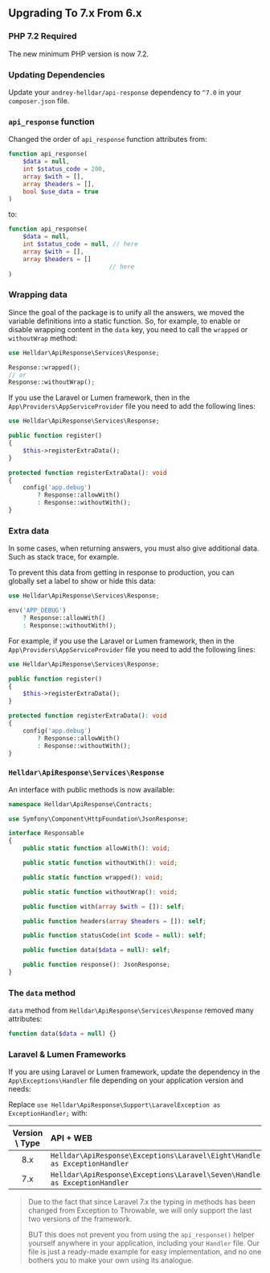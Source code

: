## Upgrading To 7.x From 6.x

### PHP 7.2 Required

The new minimum PHP version is now 7.2.

### Updating Dependencies

Update your `andrey-helldar/api-response` dependency to `^7.0` in your `composer.json` file.

### `api_response` function

Changed the order of `api_response` function attributes from:

```php
function api_response(
    $data = null,
    int $status_code = 200,
    array $with = [],
    array $headers = [],
    bool $use_data = true
)
```

to:

```php
function api_response(
    $data = null,
    int $status_code = null, // here
    array $with = [],
    array $headers = []
                            // here
)
```

### Wrapping data

Since the goal of the package is to unify all the answers, we moved the variable definitions into a static function. So, for example, to enable or disable
wrapping content in the `data` key, you need to call the `wrapped` or `withoutWrap` method:

```php
use Helldar\ApiResponse\Services\Response;

Response::wrapped();
// or
Response::withoutWrap();
```

If you use the Laravel or Lumen framework, then in the `App\Providers\AppServiceProvider` file you need to add the following lines:

```php
use Helldar\ApiResponse\Services\Response;

public function register()
{
    $this->registerExtraData();
}

protected function registerExtraData(): void
{
    config('app.debug')
        ? Response::allowWith()
        : Response::withoutWith();
}
```

### Extra data

In some cases, when returning answers, you must also give additional data. Such as stack trace, for example.

To prevent this data from getting in response to production, you can globally set a label to show or hide this data:

```php
use Helldar\ApiResponse\Services\Response;

env('APP_DEBUG')
    ? Response::allowWith()
    : Response::withoutWith();
```

For example, if you use the Laravel or Lumen framework, then in the `App\Providers\AppServiceProvider` file you need to add the following lines:

```php
use Helldar\ApiResponse\Services\Response;

public function register()
{
    $this->registerExtraData();
}

protected function registerExtraData(): void
{
    config('app.debug')
        ? Response::allowWith()
        : Response::withoutWith();
}
```

### `Helldar\ApiResponse\Services\Response`

An interface with public methods is now available:

```php
namespace Helldar\ApiResponse\Contracts;

use Symfony\Component\HttpFoundation\JsonResponse;

interface Responsable
{
    public static function allowWith(): void;

    public static function withoutWith(): void;

    public static function wrapped(): void;

    public static function withoutWrap(): void;

    public function with(array $with = []): self;

    public function headers(array $headers = []): self;

    public function statusCode(int $code = null): self;

    public function data($data = null): self;

    public function response(): JsonResponse;
}
```

### The `data` method

`data` method from `Helldar\ApiResponse\Services\Response` removed many attributes:

```php
function data($data = null) {}
```

### Laravel & Lumen Frameworks

If you are using Laravel or Lumen framework, update the dependency in the `App\Exceptions\Handler` file depending on your application version and needs:

Replace `use Helldar\ApiResponse\Support\LaravelException as ExceptionHandler;` with:

| Version \ Type | API + WEB | Only API |
|:---:|:---|:---|
| 8.x | `Helldar\ApiResponse\Exceptions\Laravel\Eight\Handler as ExceptionHandler` | `Helldar\ApiResponse\Exceptions\Laravel\Eight\ApiHandler as ExceptionHandler` |
| 7.x | `Helldar\ApiResponse\Exceptions\Laravel\Seven\Handler as ExceptionHandler` | `Helldar\ApiResponse\Exceptions\Laravel\Seven\ApiHandler as ExceptionHandler` |

> Due to the fact that since Laravel 7.x the typing in methods has been changed from Exception to Throwable, we will only support the last two versions of the framework.
>
> BUT this does not prevent you from using the `api_response()` helper yourself anywhere in your application, including your `Handler` file. Our file is just a ready-made example for easy implementation, and no one bothers you to make your own using its analogue.
